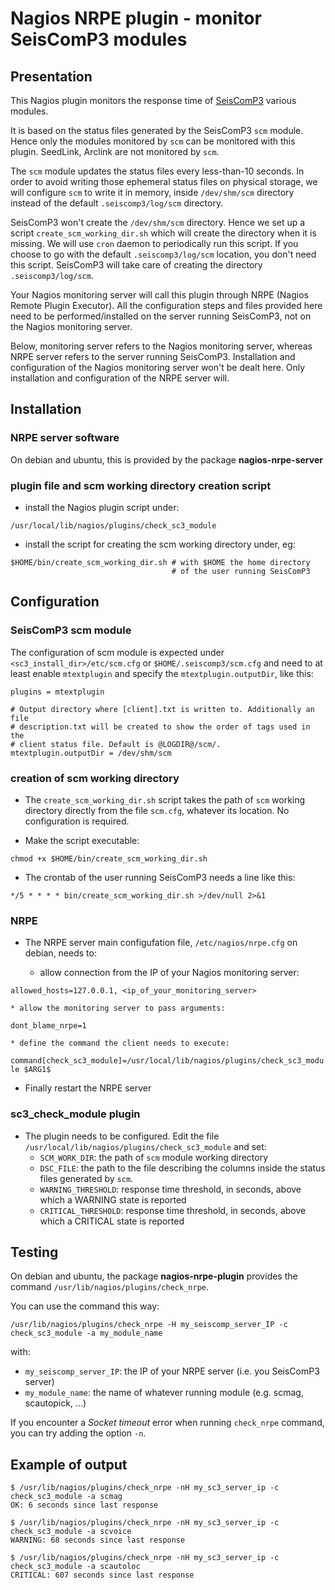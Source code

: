 # Nagios NRPE plugin - monitor SeisComP3 modules

## Presentation

This Nagios plugin monitors the response time of
[SeisComP3](https://www.seiscomp3.org/) various modules.

It is based on the status files generated by the SeisComP3 `scm` module.
Hence only the modules monitored by `scm` can be monitored with this plugin.
SeedLink, Arclink are not monitored by `scm`.

The `scm` module updates the status files every less-than-10 seconds.
In order to avoid writing those ephemeral status files on physical storage,
we will configure `scm` to write it in memory, inside `/dev/shm/scm` directory
instead of the default `.seiscomp3/log/scm` directory.

SeisComP3 won't create the `/dev/shm/scm` directory. Hence we set up a script
`create_scm_working_dir.sh` which will create the directory when it is missing.
We will use `cron` daemon to periodically run this script.
If you choose to go with the default `.seiscomp3/log/scm` location,
you don't need this script. SeisComP3 will take care of creating the
directory `.seiscomp3/log/scm`.

Your Nagios monitoring server will call this plugin through NRPE (Nagios Remote
Plugin Executor). All the configuration steps and files provided here
need to be performed/installed on the server running SeisComP3, not on the
Nagios monitoring server.

Below, monitoring server refers to the Nagios monitoring server, whereas
NRPE server refers to the server running SeisComP3. Installation and 
configuration of the Nagios monitoring server won't be dealt here. Only
installation and configuration of the NRPE server will.

## Installation

### NRPE server software

On debian and ubuntu, this is provided by the package **nagios-nrpe-server**

### plugin file and scm working directory creation script

* install the Nagios plugin script under:

`/usr/local/lib/nagios/plugins/check_sc3_module`

* install the script for creating the scm working directory under, eg:

```
$HOME/bin/create_scm_working_dir.sh # with $HOME the home directory
                                    # of the user running SeisComP3
```

## Configuration

### SeisComP3 scm module

The configuration of scm module is expected under
`<sc3_install_dir>/etc/scm.cfg` or `$HOME/.seiscomp3/scm.cfg`
and need to at least enable `mtextplugin` and specify the
`mtextplugin.outputDir`, like this:

```
plugins = mtextplugin

# Output directory where [client].txt is written to. Additionally an file
# description.txt will be created to show the order of tags used in the
# client status file. Default is @LOGDIR@/scm/.
mtextplugin.outputDir = /dev/shm/scm
```

### creation of scm working directory

* The `create_scm_working_dir.sh` script takes the path of `scm` working
directory directly from the file `scm.cfg`, whatever its location. No 
configuration is required.

* Make the script executable:

`chmod +x $HOME/bin/create_scm_working_dir.sh`

* The crontab of the user running SeisComP3 needs a line like this:

`*/5 * * * * bin/create_scm_working_dir.sh >/dev/null 2>&1`

### NRPE

* The NRPE server main configufation file, `/etc/nagios/nrpe.cfg` on debian, needs to:

    * allow connection from the IP of your Nagios monitoring server:

`allowed_hosts=127.0.0.1, <ip_of_your_monitoring_server>`

    * allow the monitoring server to pass arguments:

`dont_blame_nrpe=1`

    * define the command the client needs to execute:

`command[check_sc3_module]=/usr/local/lib/nagios/plugins/check_sc3_module $ARG1$`

* Finally restart the NRPE server

### sc3_check_module plugin

* The plugin needs to be configured. Edit the file `/usr/local/lib/nagios/plugins/check_sc3_module` and set:
    * `SCM_WORK_DIR`: the path of `scm` module working directory
    * `DSC_FILE`: the path to the file describing the columns inside the status files generated by `scm`.
    * `WARNING_THRESHOLD`: response time threshold, in seconds, above which a WARNING state is reported
    * `CRITICAL_THRESHOLD`: response time threshold, in seconds, above which a CRITICAL state is reported

## Testing

On debian and ubuntu, the package **nagios-nrpe-plugin** provides the 
command `/usr/lib/nagios/plugins/check_nrpe`.

You can use the command this way:

`/usr/lib/nagios/plugins/check_nrpe -H my_seiscomp_server_IP -c check_sc3_module -a my_module_name`

with:
* `my_seiscomp_server_IP`: the IP of your NRPE server (i.e. you SeisComP3 server)
* `my_module_name`: the name of whatever running module (e.g. scmag, scautopick, ...)

If you encounter a *Socket timeout* error when running `check_nrpe` command,
you can try adding the option `-n`.

## Example of output

```
$ /usr/lib/nagios/plugins/check_nrpe -nH my_sc3_server_ip -c check_sc3_module -a scmag
OK: 6 seconds since last response

$ /usr/lib/nagios/plugins/check_nrpe -nH my_sc3_server_ip -c check_sc3_module -a scvoice
WARNING: 68 seconds since last response

$ /usr/lib/nagios/plugins/check_nrpe -nH my_sc3_server_ip -c check_sc3_module -a scautoloc
CRITICAL: 607 seconds since last response
```
